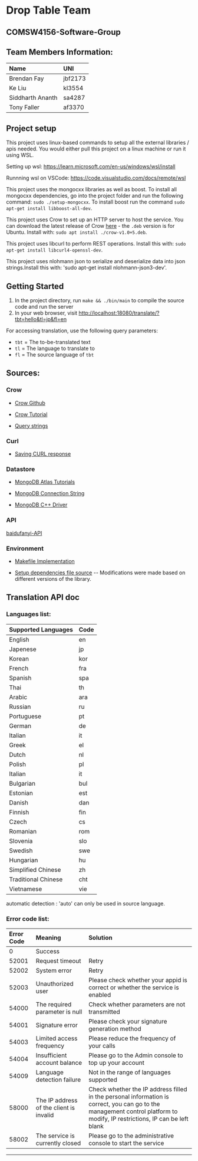 # Drop Table Team
## COMSW4156-Software-Group

## Team Members Information:
| Name | UNI |
| :-----| :---- |
| Brendan Fay	| jbf2173 |
| Ke Liu | kl3554 |
| Siddharth Ananth | sa4287 |
| Tony Faller | af3370 | 

## Project setup 

This project uses linux-based commands to setup all the external libraries / apis needed. You would either pull this project on a linux machine or run it using WSL.

Setting up wsl: https://learn.microsoft.com/en-us/windows/wsl/install

Runnning wsl on VSCode: https://code.visualstudio.com/docs/remote/wsl

This project uses the mongocxx libraries as well as boost. To install all mongocxx dependencies, go into the project folder and run the following command: `sudo ./setup-mongocxx`. To install boost run the command `sudo apt-get install libboost-all-dev`.

This project uses Crow to set up an HTTP server to host the service. You can download the latest release of Crow [here](https://github.com/CrowCpp/Crow/releases/tag/v1.0+5) - the `.deb` version is for Ubuntu. Install with: `sudo apt install ./crow-v1.0+5.deb`.

This project uses libcurl to perform REST operations. Install this with: `sudo apt-get install libcurl4-openssl-dev`.

This project uses nlohmann json to serialize and deserialize data into json strings.Install this with: 'sudo apt-get install nlohmann-json3-dev'.

## Getting Started
1. In the project directory, run `make && ./bin/main` to compile the source code and run the server
2. In your web browser, visit [http://localhost:18080/translate/?tbt=hello&tl=jp&fl=en](http://localhost:18080/translate/?tbt=hello&tl=jp&fl=en)

For accessing translation, use the following query parameters:
 - `tbt` = The to-be-translated text
 - `tl` = The language to translate to
 - `fl` = The source language of `tbt`

## Sources:

### Crow
* [Crow Github](https://github.com/CrowCpp/Crow)

* [Crow Tutorial](https://crowcpp.org/master/getting_started/your_first_application/)

* [Query strings](https://crowcpp.org/master/guides/query-string/)

### Curl
* [Saving CURL response](https://stackoverflow.com/questions/9786150/save-curl-content-result-into-a-string-in-c)

### Datastore
* [MongoDB Atlas Tutorials](https://mongocxx.org/mongocxx-v3/tutorial/)

* [MongoDB Connection String](https://www.mongodb.com/docs/guides/atlas/connection-string/)

* [MongoDB C++ Driver](https://www.mongodb.com/docs/drivers/cxx/)

### API
[baidufanyi-API]([https://github.com/evanugarte/mongocxx-tutorial/blob/09dc4bf76d57fe40cf7154a8eb9e7530d49ab536/setup-mongocxx](https://fanyi-api.baidu.com/doc/11))

### Environment
* [Makefile Implementation](https://github.com/evanugarte/mongocxx-tutorial/blob/09dc4bf76d57fe40cf7154a8eb9e7530d49ab536/Makefile)

* [Setup dependencies file source](https://github.com/evanugarte/mongocxx-tutorial/blob/09dc4bf76d57fe40cf7154a8eb9e7530d49ab536/setup-mongocxx) -- Modifications were made based on different versions of the library.

## Translation API doc
### Languages list:
| Supported Languages | Code |
| :-----| :---- |
| English	| en |
| Japenese | jp |
| Korean | kor |
| French | fra | 
| Spanish	| spa |
| Thai | th |
| Arabic | ara |
| Russian | ru | 
| Portuguese	| pt |
| German | de |
| Italian | it |
| Greek | el | 
| Dutch	| nl |
| Polish | pl |
| Italian | it |
| Bulgarian | bul | 
| Estonian | est |
| Danish | dan |
| Finnish | fin |
| Czech | cs |
| Romanian | rom |
| Slovenia | slo |
| Swedish | swe |
| Hungarian | hu |
| Simplified Chinese | zh |
| Traditional Chinese | cht |
| Vietnamese | vie |

automatic detection : 'auto' can only be used in source language.

### Error code list:
| Error Code | Meaning | Solution |
| :-----| :---- | :---- |
| 0 | Success  |  |
| 52001 | Request timeout | Retry |
| 52002 | System error | Retry |
| 52003 | Unauthorized user | Please check whether your appid is correct or whether the service is enabled |
| 54000 | The required parameter is null | Check whether parameters are not transmitted |
| 54001 | Signature error | Please check your signature generation method |
| 54003 | Limited access frequency | Please reduce the frequency of your calls |
| 54004 | Insufficient account balance | Please go to the Admin console to top up your account |
| 54009 | Language detection failure | Not in the range of languages supported |
| 58000 | The IP address of the client is invalid | Check whether the IP address filled in the personal information is correct, you can go to the management control platform to modify, IP restrictions, IP can be left blank  |
| 58002 | The service is currently closed | Please go to the administrative console to start the service |


---
